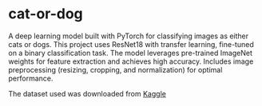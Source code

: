 # cat-or-dog

A deep learning model built with PyTorch for classifying images as either cats or dogs. This project uses ResNet18 with transfer learning, fine-tuned on a binary classification task. The model leverages pre-trained ImageNet weights for feature extraction and achieves high accuracy. Includes image preprocessing (resizing, cropping, and normalization) for optimal performance.

The dataset used was downloaded from [Kaggle](https://www.kaggle.com/datasets/samuelcortinhas/cats-and-dogs-image-classification)

